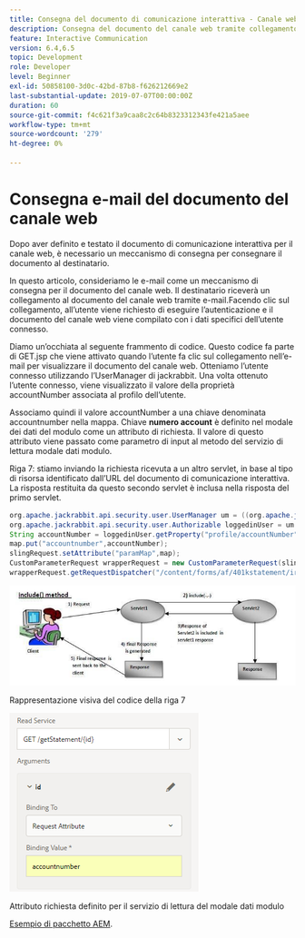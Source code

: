 ```yaml
---
title: Consegna del documento di comunicazione interattiva - Canale web AEM Forms
description: Consegna del documento del canale web tramite collegamento via e-mail
feature: Interactive Communication
version: 6.4,6.5
topic: Development
role: Developer
level: Beginner
exl-id: 50858100-3d0c-42bd-87b8-f626212669e2
last-substantial-update: 2019-07-07T00:00:00Z
duration: 60
source-git-commit: f4c621f3a9caa8c2c64b8323312343fe421a5aee
workflow-type: tm+mt
source-wordcount: '279'
ht-degree: 0%

---
```


# Consegna e-mail del documento del canale web

Dopo aver definito e testato il documento di comunicazione interattiva per il canale web, è necessario un meccanismo di consegna per consegnare il documento al destinatario.

In questo articolo, consideriamo le e-mail come un meccanismo di consegna per il documento del canale web. Il destinatario riceverà un collegamento al documento del canale web tramite e-mail.Facendo clic sul collegamento, all’utente viene richiesto di eseguire l’autenticazione e il documento del canale web viene compilato con i dati specifici dell’utente connesso.

Diamo un’occhiata al seguente frammento di codice. Questo codice fa parte di GET.jsp che viene attivato quando l’utente fa clic sul collegamento nell’e-mail per visualizzare il documento del canale web. Otteniamo l’utente connesso utilizzando l’UserManager di jackrabbit. Una volta ottenuto l’utente connesso, viene visualizzato il valore della proprietà accountNumber associata al profilo dell’utente.

Associamo quindi il valore accountNumber a una chiave denominata accountnumber nella mappa. Chiave **numero account** è definito nel modale dei dati del modulo come un attributo di richiesta. Il valore di questo attributo viene passato come parametro di input al metodo del servizio di lettura modale dati modulo.

Riga 7: stiamo inviando la richiesta ricevuta a un altro servlet, in base al tipo di risorsa identificato dall’URL del documento di comunicazione interattiva. La risposta restituita da questo secondo servlet è inclusa nella risposta del primo servlet.

```java
org.apache.jackrabbit.api.security.user.UserManager um = ((org.apache.jackrabbit.api.JackrabbitSession) session).getUserManager();
org.apache.jackrabbit.api.security.user.Authorizable loggedinUser = um.getAuthorizable(session.getUserID());
String accountNumber = loggedinUser.getProperty("profile/accountNumber")[0].getString();
map.put("accountnumber",accountNumber);
slingRequest.setAttribute("paramMap",map);
CustomParameterRequest wrapperRequest = new CustomParameterRequest(slingRequest,"GET");
wrapperRequest.getRequestDispatcher("/content/forms/af/401kstatement/irastatement/channels/web.html").include(wrapperRequest, response);
```

![Includi approccio metodo](assets/includemethod.jpg)

Rappresentazione visiva del codice della riga 7

![Configurazione del parametro di richiesta](assets/requestparameter.png)

Attributo richiesta definito per il servizio di lettura del modale dati modulo

[Esempio di pacchetto AEM](assets/webchanneldelivery.zip).

